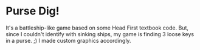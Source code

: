 # Purse Dig!
It's a battleship-like game based on some Head First textbook code. But, since I couldn't identify with sinking ships, my game is finding 3 loose keys in a purse. ;) I made custom graphics accordingly.
